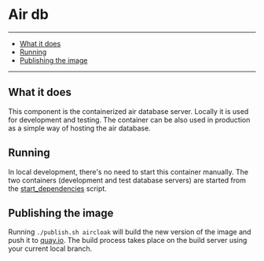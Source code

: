 Air db
============

----------------------

- [What it does](#what-it-does)
- [Running](#running)
- [Publishing the image](#publishing-the-image)

----------------------

## What it does

This component is the containerized air database server. Locally it is used for development and testing. The container can be also used in production as a simple way of hosting the air database.

## Running

In local development, there's no need to start this container manually. The two containers (development and test database servers) are started from the [start_dependencies](../start_dependencies.sh) script.

## Publishing the image

Running `./publish.sh aircloak` will build the new version of the image and push it to [quay.io](quay.io). The build process takes place on the build server using your current local branch.

